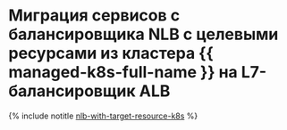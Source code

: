 # Миграция сервисов с балансировщика NLB с целевыми ресурсами из кластера {{ managed-k8s-full-name }} на L7-балансировщик ALB

{% include notitle [nlb-with-target-resource-k8s](../../../_tutorials/security/nlb-with-target-resource-k8s.md) %}
